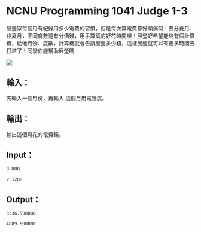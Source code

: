 ﻿# NCNU Programming 1041 Judge 1-3

展瑩家每個月有紀錄用多少電費的習慣，但是每次算電費都好頭痛阿！要分夏月、非夏月，不同度數還有分價錢，用手算真的好花時間噢！展瑩好希望能夠有個計算機，給他月份、度數，計算機就會告訴展瑩多少錢，這樣展瑩就可以有更多時間去 打塔了！同學你能幫助展瑩嗎

![](https://i.imgur.com/esWg6sZ.png)


## 輸入：

先輸入一個月份，再輸入 這個月用電幾度。

## 輸出：

輸出這個月花的電費錢。

## Input：

`8 800`

`2 1200`

## Output：

`3336.500000`

`4889.500000`


